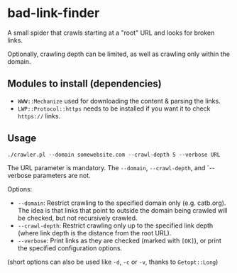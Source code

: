 # bad-link-finder
A small spider that crawls starting at a "root" URL and looks for broken links.

Optionally, crawling depth can be limited, as well as crawling only within the domain.

## Modules to install (dependencies)
* `WWW::Mechanize` used for downloading the content & parsing the links.
* `LWP::Protocol::https` needs to be installed if you want it to check `https://` links.

## Usage
`./crawler.pl --domain somewebsite.com --crawl-depth 5 --verbose URL`

The URL parameter is mandatory. The `--domain`, `--crawl-depth`, and `--verbose
parameters are not.

Options:
* `--domain`: Restrict crawling to the specified domain only (e.g. catb.org).
The idea is that links that point to outside the domain being crawled will be
checked, but not recursively crawled.
* `--crawl-depth`: Restrict crawling only up to the specified link depth (where
link depth is the distance from the root URL).
* `--verbose`: Print links as they are checked (marked with `[OK]`), or print the
specified configuration options.


(short options can also be used like `-d`, `-c` or `-v`, thanks to `Getopt::Long`)
